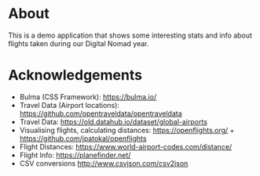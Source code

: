 # About

This is a demo application that shows some interesting stats and info about flights taken during our Digital Nomad year.

# Acknowledgements

* Bulma (CSS Framework): https://bulma.io/
* Travel Data (Airport locations): https://github.com/opentraveldata/opentraveldata
* Travel Data: https://old.datahub.io/dataset/global-airports
* Visualising flights, calculating distances: https://openflights.org/ + https://github.com/jpatokal/openflights
* Flight Distances: https://www.world-airport-codes.com/distance/
* Flight Info: https://planefinder.net/
* CSV conversions http://www.csvjson.com/csv2json
